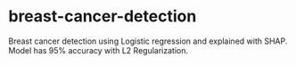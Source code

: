 # breast-cancer-detection
Breast cancer detection using Logistic regression and explained with SHAP. Model has 95% accuracy with L2 Regularization. 
